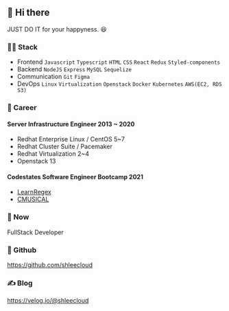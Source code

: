 <!--
**shleecloud/shleecloud** is a ✨ _special_ ✨ repository because its `README.md` (this file) appears on your GitHub profile.

Here are some ideas to get you started:

- 🔭 I’m currently working on ...
- 🌱 I’m currently learning ...
- 👯 I’m looking to collaborate on ...
- 🤔 I’m looking for help with ...
- 💬 Ask me about ...
- 📫 How to reach me: ...
- 😄 Pronouns: ...
- ⚡ Fun fact: ...
-->

## 👋 Hi there 
JUST DO IT for your happyness. 😆 

### 👨‍💻 Stack
- Frontend
`Javascript` `Typescript` `HTML` `CSS` `React` `Redux` `Styled-components`
- Backend
`NodeJS` `Express` `MySQL` `Sequelize`
- Communication
`Git` `Figma` 
- DevOps
`Linux` `Virtualization`  `Openstack` `Docker` `Kubernetes` `AWS(EC2, RDS S3)`


### 🔧 Career
#### Server Infrastructure Engineer 2013 ~ 2020 
* Redhat Enterprise Linux / CentOS 5~7
* Redhat Cluster Suite / Pacemaker
* Redhat Virtualization 2~4 
* Openstack 13

#### Codestates Software Engineer Bootcamp 2021
* [LearnRegex](https://github.com/codestates/LearnRegex)
* [CMUSICAL](https://github.com/codestates/CMUSICAL)

### 📌 Now
FullStack Developer

### 🐙 Github
https://github.com/shleecloud

### ✍️ Blog
https://velog.io/@shleecloud
